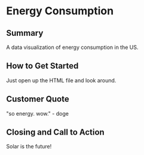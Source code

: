 # Energy Consumption #

## Summary ##
 A data visualization of energy consumption in the US.

## How to Get Started ##
  Just open up the HTML file and look around.

## Customer Quote ##
  "so energy. wow." - doge

## Closing and Call to Action ##
  Solar is the future!